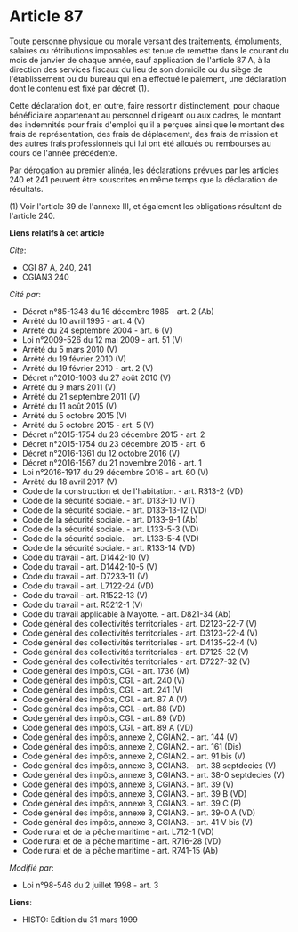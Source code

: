 # Article 87

Toute personne physique ou morale versant des traitements, émoluments, salaires ou rétributions imposables est tenue de
remettre dans le courant du mois de janvier de chaque année, sauf application de l'article 87 A, à la direction des services
fiscaux du lieu de son domicile ou du siège de l'établissement ou du bureau qui en a effectué le paiement, une déclaration
dont le contenu est fixé par décret (1).

Cette déclaration doit, en outre, faire ressortir distinctement, pour chaque bénéficiaire appartenant au personnel dirigeant
ou aux cadres, le montant des indemnités pour frais d'emploi qu'il a perçues ainsi que le montant des frais de
représentation, des frais de déplacement, des frais de mission et des autres frais professionnels qui lui ont été alloués ou
remboursés au cours de l'année précédente. 

Par dérogation au premier alinéa, les déclarations prévues par les articles 240 et 241 peuvent être souscrites en même temps
que la déclaration de résultats.

(1) Voir l'article 39 de l'annexe III, et également les obligations résultant de l'article 240.

**Liens relatifs à cet article**

_Cite_:

  - CGI 87 A, 240, 241
  - CGIAN3 240

_Cité par_:

  - Décret n°85-1343 du 16 décembre 1985 - art. 2 (Ab)
  - Arrêté du 10 avril 1995 - art. 4 (V)
  - Arrêté du 24 septembre 2004 - art. 6 (V)
  - Loi n°2009-526 du 12 mai 2009 - art. 51 (V)
  - Arrêté du 5 mars 2010 (V)
  - Arrêté du 19 février 2010 (V)
  - Arrêté du 19 février 2010 - art. 2 (V)
  - Décret n°2010-1003 du 27 août 2010 (V)
  - Arrêté du 9 mars 2011 (V)
  - Arrêté du 21 septembre 2011 (V)
  - Arrêté du 11 août 2015 (V)
  - Arrêté du 5 octobre 2015 (V)
  - Arrêté du 5 octobre 2015 - art. 5 (V)
  - Décret n°2015-1754 du 23 décembre 2015 - art. 2
  - Décret n°2015-1754 du 23 décembre 2015 - art. 6
  - Décret n°2016-1361 du 12 octobre 2016 (V)
  - Décret n°2016-1567 du 21 novembre 2016 - art. 1
  - Loi n°2016-1917 du 29 décembre 2016 - art. 60 (V)
  - Arrêté du 18 avril 2017 (V)
  - Code de la construction et de l'habitation. - art. R313-2 (VD)
  - Code de la sécurité sociale. - art. D133-10 (VT)
  - Code de la sécurité sociale. - art. D133-13-12 (VD)
  - Code de la sécurité sociale. - art. D133-9-1 (Ab)
  - Code de la sécurité sociale. - art. L133-5-3 (VD)
  - Code de la sécurité sociale. - art. L133-5-4 (VD)
  - Code de la sécurité sociale. - art. R133-14 (VD)
  - Code du travail - art. D1442-10 (V)
  - Code du travail - art. D1442-10-5 (V)
  - Code du travail - art. D7233-11 (V)
  - Code du travail - art. L7122-24 (VD)
  - Code du travail - art. R1522-13 (V)
  - Code du travail - art. R5212-1 (V)
  - Code du travail applicable à Mayotte. - art. D821-34 (Ab)
  - Code général des collectivités territoriales - art. D2123-22-7 (V)
  - Code général des collectivités territoriales - art. D3123-22-4 (V)
  - Code général des collectivités territoriales - art. D4135-22-4 (V)
  - Code général des collectivités territoriales - art. D7125-32 (V)
  - Code général des collectivités territoriales - art. D7227-32 (V)
  - Code général des impôts, CGI. - art. 1736 (M)
  - Code général des impôts, CGI. - art. 240 (V)
  - Code général des impôts, CGI. - art. 241 (V)
  - Code général des impôts, CGI. - art. 87 A (V)
  - Code général des impôts, CGI. - art. 88 (VD)
  - Code général des impôts, CGI. - art. 89 (VD)
  - Code général des impôts, CGI. - art. 89 A (VD)
  - Code général des impôts, annexe 2, CGIAN2. - art. 144 (V)
  - Code général des impôts, annexe 2, CGIAN2. - art. 161 (Dis)
  - Code général des impôts, annexe 2, CGIAN2. - art. 91 bis (V)
  - Code général des impôts, annexe 3, CGIAN3. - art. 38 septdecies (V)
  - Code général des impôts, annexe 3, CGIAN3. - art. 38-0 septdecies (V)
  - Code général des impôts, annexe 3, CGIAN3. - art. 39 (V)
  - Code général des impôts, annexe 3, CGIAN3. - art. 39 B (VD)
  - Code général des impôts, annexe 3, CGIAN3. - art. 39 C (P)
  - Code général des impôts, annexe 3, CGIAN3. - art. 39-0 A (VD)
  - Code général des impôts, annexe 3, CGIAN3. - art. 41 V bis (V)
  - Code rural et de la pêche maritime - art. L712-1 (VD)
  - Code rural et de la pêche maritime - art. R716-28 (VD)
  - Code rural et de la pêche maritime - art. R741-15 (Ab)

_Modifié par_:

  - Loi n°98-546 du 2 juillet 1998 - art. 3

**Liens**:

  - HISTO: Edition du 31 mars 1999
